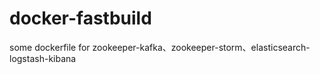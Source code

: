 # docker-fastbuild
some dockerfile for zookeeper-kafka、zookeeper-storm、elasticsearch-logstash-kibana
